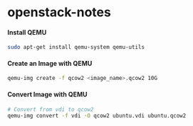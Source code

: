 openstack-notes
===============

#### Install QEMU
```sh
sudo apt-get install qemu-system qemu-utils
```

#### Create an Image with QEMU
```sh
qemu-img create -f qcow2 <image_name>.qcow2 10G
```

#### Convert Image with QEMU
```sh
# Convert from vdi to qcow2
qemu-img convert -f vdi -O qcow2 ubuntu.vdi ubuntu.qcow2
```
